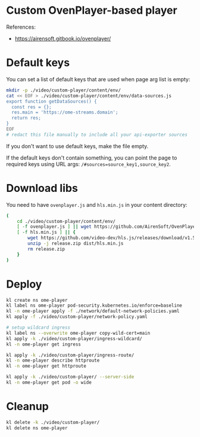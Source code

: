 
# Custom OvenPlayer-based player

References:
- https://airensoft.gitbook.io/ovenplayer/

# Default keys

You can set a list of default keys that are used when page arg list is empty:

```bash
mkdir -p ./video/custom-player/content/env/
cat << EOF > ./video/custom-player/content/env/data-sources.js
export function getDataSources() {
  const res = {};
  res.main = 'https://ome-streams.domain';
  return res;
}
EOF
# redact this file manually to include all your api-exporter sources
```

If you don't want to use default keys, make the file empty.

If the default keys don't contain something,
you can point the page to required keys
using URL args: `/#sources=source_key1,source_key2`.

# Download libs

You need to have `ovenplayer.js` and `hls.min.js` in your content directory:

```bash
(
    cd ./video/custom-player/content/env/
    [ -f ovenplayer.js ] || wget https://github.com/AirenSoft/OvenPlayer/raw/master/dist/ovenplayer.js
    [ -f hls.min.js ] || {
        wget https://github.com/video-dev/hls.js/releases/download/v1.5.11/release.zip
        unzip -j release.zip dist/hls.min.js
        rm release.zip
    }
)
```

# Deploy

```bash
kl create ns ome-player
kl label ns ome-player pod-security.kubernetes.io/enforce=baseline
kl -n ome-player apply -f ./network/default-network-policies.yaml
kl apply -f ./video/custom-player/network-policy.yaml

# setup wildcard ingress
kl label ns --overwrite ome-player copy-wild-cert=main
kl apply -k ./video/custom-player/ingress-wildcard/
kl -n ome-player get ingress

kl apply -k ./video/custom-player/ingress-route/
kl -n ome-player describe httproute
kl -n ome-player get httproute

kl apply -k ./video/custom-player/ --server-side
kl -n ome-player get pod -o wide
```

# Cleanup

```bash
kl delete -k ./video/custom-player/
kl delete ns ome-player
```
